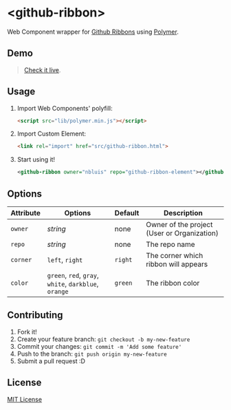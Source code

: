 # &lt;github-ribbon&gt;

Web Component wrapper for [Github Ribbons](https://github.com/blog/273-github-ribbons) using [Polymer](http://www.polymer-project.org/polymer.html).

## Demo
> [Check it live](http://nbluis.github.io/github-ribbon-element/index.html).

## Usage

1. Import Web Components' polyfill:

	```html
	<script src="lib/polymer.min.js"></script>
	```

2. Import Custom Element:

	```html
	<link rel="import" href="src/github-ribbon.html">
	```

3. Start using it!

	```xml
	<github-ribbon owner="nbluis" repo="github-ribbon-element"></github-ribbon>
	```

## Options

Attribute | Options  		  | Default                    | Description
---       | ---      		  | ---                        | ---
`owner`   | *string* 		  | none                       | Owner of the project (User or Organization)
`repo`    | *string*          | none   				       | The repo name
`corner`  | `left`, `right`   | `right`                    | The corner which ribbon will appears
`color`   | `green`, `red`, `gray`, `white`, `darkblue`, `orange` 		  | `green`                | The ribbon color

## Contributing

1. Fork it!
2. Create your feature branch: `git checkout -b my-new-feature`
3. Commit your changes: `git commit -m 'Add some feature'`
4. Push to the branch: `git push origin my-new-feature`
5. Submit a pull request :D

## License

[MIT License](http://opensource.org/licenses/MIT)
